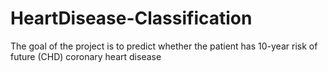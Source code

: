 # HeartDisease-Classification
The goal of the project is to predict whether the patient has 10-year risk of future (CHD) coronary heart disease
